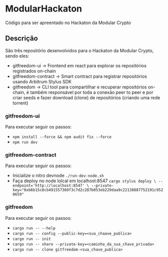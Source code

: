 # ModularHackaton

Código para ser apreentado no Hackaton da Modular Crypto

## Descrição
São três repositório desenvolvidos para o Hackaton da Modular Crypto, sendo eles: 
- gitfreedom-ui -> Frontend em react para explorar os repositórios registrados on-chain
- gitfreedom-contract -> Smart contract para registrar repositórios usando Arbitrum Stylus SDK
- gitfreedom -> CLI tool para compartilhar e recuperar repositórios on-chain, é também responsável por toda a conexão peer to peer e por criar seeds e fazer download (clone) de repositórios (criando uma rede torrent)

### gitfreedom-ui
Para executar seguir os passos:
- `npm install --force && npm audit fix --force`
- `npm run dev`

### gitfreedom-contract
Para executar seguir os passos:
- Inicialize o nitro devnode `./run-dev-node.sh`
- Faça deploy no node lolcal em localhost:8547 `cargo stylus deploy \
  --endpoint='http://localhost:8547' \
  --private-key="0xb6b15c8cb491557369f3c7d2c287b053eb229daa9c22138887752191c9520659"`

### gitfreedom
Para executar seguir os passos:
- `cargo run -- --help`
- `cargo run -- config --public-key=<sua_chaave_publica>`
- `cargo run -- init`
- `cargo run -- share --private-key=<caminho_da_sua_chave_privada>`
- `cargo run -- clone gitfreedom-<sua_chave_publica>  `

